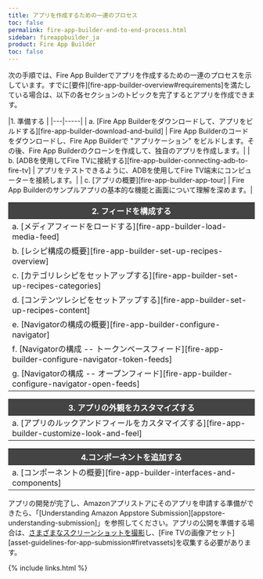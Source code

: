 ```yaml
---
title: アプリを作成するための一連のプロセス
toc: false
permalink: fire-app-builder-end-to-end-process.html
sidebar: fireappbuilder_ja
product: Fire App Builder
toc: false
---
```

<style>
th {
background-color: #444;
color: white;
font-weight: bold;
}
</style>


次の手順では、Fire App Builderでアプリを作成するための一連のプロセスを示しています。すでに[要件][fire-app-builder-overview#requirements]を満たしている場合は、以下の各セクションのトピックを完了するとアプリを作成できます。

|1. 準備する |
|---|-----|
| a. [Fire App Builderをダウンロードして、アプリをビルドする][fire-app-builder-download-and-build] | Fire App Builderのコードをダウンロードし、Fire App Builderで "アプリケーション" をビルドします。その後、Fire App Builderのクローンを作成して、独自のアプリを作成します。|
| b. [ADBを使用してFire TVに接続する][fire-app-builder-connecting-adb-to-fire-tv] | アプリをテストできるように、ADBを使用してFire TV端末にコンピューターを接続します。|
| c. [アプリの概要][fire-app-builder-app-tour] | Fire App Builderのサンプルアプリの基本的な機能と画面について理解を深めます。|

| 2. フィードを構成する |
|---|
| a. [メディアフィードをロードする][fire-app-builder-load-media-feed] | アプリにメディアフィードをロードします。フィードには、タイトル、説明、サムネイル、メディアオブジェクトなど、すべてのメディアアセットが含まれます。|
| b. [レシピ構成の概要][fire-app-builder-set-up-recipes-overview] | Fire App Builderに含まれているレシピと、構成の要件について説明します。|
| c. [カテゴリレシピをセットアップする][fire-app-builder-set-up-recipes-categories] | Fire App Builderでフィードのカテゴリを読み取る方法を構成します。カテゴリにより、コンテンツがさまざまなグループに分類されます。|
| d. [コンテンツレシピをセットアップする][fire-app-builder-set-up-recipes-content] | Fire App Builderでフィードのコンテンツを読み取る方法を構成します。コンテンツとは、タイトル、説明、ビデオのURLなど、フィードのすべての要素のことです。|
| e. [Navigatorの構成の概要][fire-app-builder-configure-navigator] | Navigatorファイルの役割と、構成が必要な項目について説明します。|
| f. [Navigatorの構成 -- トークンベースフィード][fire-app-builder-configure-navigator-token-feeds] | カテゴリレシピとコンテンツレシピをアプリのUIの画面に関連付けます。アクセスするためにトークンが必要なフィードの場合は、この手順に従います。|
| g. [Navigatorの構成 -- オープンフィード][fire-app-builder-configure-navigator-open-feeds] | カテゴリレシピとコンテンツレシピをアプリのUIの画面に関連付けます。トークンなしでオープンにアクセスできるフィードの場合は、この手順に従います。|

| 3. アプリの外観をカスタマイズする |
|---|
| a. [アプリのルックアンドフィールをカスタマイズする][fire-app-builder-customize-look-and-feel] | custom.xmlファイルを使用して、アプリの外観をカスタマイズします。フォントから背景色、ホームページのレイアウト、スプラッシュ画面などまで、アプリのほぼすべての要素をカスタマイズできます。|

| 4.コンポーネントを追加する |
|---|
| a. [コンポーネントの概要][fire-app-builder-interfaces-and-components] | Fire App Builderのインターフェースを実装する、すでにコーディングされたコンポーネントをロードすることで、認証、アプリ内課金、分析、広告、またはMedia Playerを設定します。|

アプリの開発が完了し、Amazonアプリストアにそのアプリを申請する準備ができたら、「[Understanding Amazon Appstore Submission][appstore-understanding-submission]」を参照してください。アプリの公開を準備する場合は、[さまざまなスクリーンショットを撮影](/support/submitting-your-app/tech-docs/04-taking-screenshots)し、[Fire TVの画像アセット][asset-guidelines-for-app-submission#firetvassets]を収集する必要があります。

{% include links.html %}

